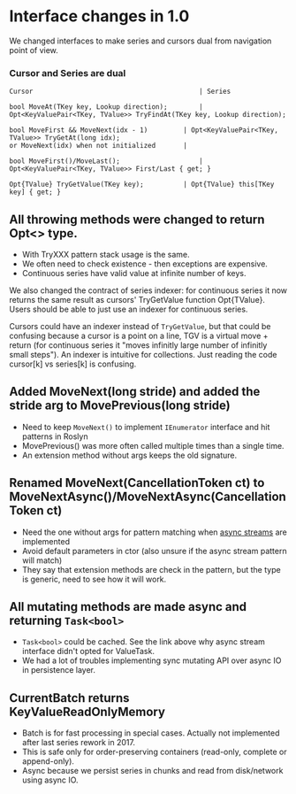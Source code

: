 ﻿# Interface changes in 1.0

We changed interfaces to make series and cursors dual from navigation point of view.

### Cursor and Series are dual

```
Cursor											| Series

bool MoveAt(TKey key, Lookup direction);		| Opt<KeyValuePair<TKey, TValue>> TryFindAt(TKey key, Lookup direction);

bool MoveFirst && MoveNext(idx - 1)			| Opt<KeyValuePair<TKey, TValue>> TryGetAt(long idx);
or MoveNext(idx) when not initialized		|

bool MoveFirst()/MoveLast();					| Opt<KeyValuePair<TKey, TValue>> First/Last { get; }

Opt{TValue} TryGetValue(TKey key);			| Opt{TValue} this[TKey key] { get; }

```

## All throwing methods were changed to return Opt<> type.
* With TryXXX pattern stack usage is the same.
* We often need to check existence - then exceptions are expensive.
* Continuous series have valid value at infinite number of keys.

We also changed the contract of series indexer: for continuous series it now returns the same result
as cursors' TryGetValue function Opt{TValue}. Users should be able to just use an indexer for continuous series.

Cursors could have an indexer instead of `TryGetValue`, but that could be confusing because
a cursor is a point on a line, TGV is a virtual move + return (for continuous series it "moves 
infinitly large number of infinitly small steps"). An indexer is intuitive for collections. 
Just reading the code cursor[k] vs series[k] is confusing.

## Added MoveNext(long stride) and added the stride arg to MovePrevious(long stride)
* Need to keep `MoveNext()` to implement `IEnumerator` interface and hit patterns in Roslyn
* MovePrevious() was more often called multiple times than a single time.
* An extension method without args keeps the old signature.

## Renamed MoveNext(CancellationToken ct) to MoveNextAsync()/MoveNextAsync(CancellationToken ct)
* Need the one without args for pattern matching when [async streams](https://github.com/dotnet/csharplang/blob/master/proposals/async-streams.md) are implemented
* Avoid default parameters in ctor (also unsure if the async stream pattern will match)
* They say that extension methods are check in the pattern, but the type is generic, need to see how it will work.


## All mutating methods are made async and returning `Task<bool>`
* `Task<bool>` could be cached. See the link above why async stream interface didn't opted for ValueTask.
* We had a lot of troubles implementing sync mutating API over async IO in persistence layer.

## CurrentBatch returns KeyValueReadOnlyMemory
* Batch is for fast processing in special cases. Actually not implemented after last series rework in 2017.
* This is safe only for order-preserving containers (read-only, complete or append-only).
* Async because we persist series in chunks and read from disk/network using async IO.